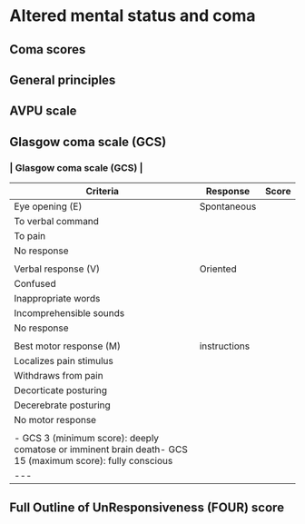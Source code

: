 Altered mental status and coma
==============================

Coma scores
-----------

General principles
------------------

AVPU scale
----------

Glasgow coma scale (GCS)
------------------------

### | Glasgow coma scale (GCS) |
| Criteria | Response | Score |
|--- | --- | ---|
| Eye opening (E) | Spontaneous |  |
| To verbal command |  |
| To pain |  |
| No response |  |
|  |  |
| Verbal response (V) | Oriented |  |
| Confused |  |
| Inappropriate words |  |
| Incomprehensible sounds |  |
| No response |  |
|  |  |
| Best motor response (M) | instructions |  |
| Localizes pain stimulus |  |
| Withdraws from pain |  |
| Decorticate posturing |  |
| Decerebrate posturing |  |
| No motor response |  |
|  |  |
| - GCS 3 (minimum score): deeply comatose or imminent brain death- GCS 15 (maximum score): fully conscious |
|---|

Full Outline of UnResponsiveness (FOUR) score
---------------------------------------------